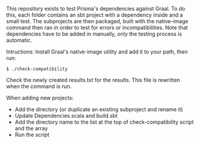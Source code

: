 This repository exists to test Prisma's dependencies against Graal. To do this, each folder contains an sbt project with a dependency inside and a small test. The subprojects are then packaged, built with the native-image command then ran in order to test for errors or incompatibilities. Note that dependencies have to be added in manually, only the testing process is automatic.

Intructions:
Install Graal's native-image utility and add it to your path, then run:
```
$ ./check-compatibility

```

Check the newly created results.txt for the results. This file is rewritten when the command is run.

When adding new projects:
- Add the directory (or duplicate an existing subproject and rename it)
- Update Dependencies.scala and build.sbt
- Add the directory name to the list at the top of check-compatibility script and the array
- Run the script
